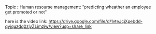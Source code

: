 Topic : Human resourse management: "predicting wheather an employee get promoted or not"

here is the video link:  https://drive.google.com/file/d/1vteJcjXpebdd-qyjquzdg0ziyZLimziw/view?usp=share_link
